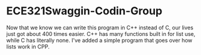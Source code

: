 # ECE321Swaggin-Codin-Group

Now that we know we can write this program in C++ instead of C, our lives just got about 400 times easier. C++ has many functions built in for list use, while C has literally none. I've added a simple program that goes over how lists work in CPP.
